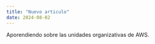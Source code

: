 ```yaml
---
title: "Nuevo articulo"
date: 2024-08-02
---
```


Aporendiendo sobre las unidades organizativas de AWS.